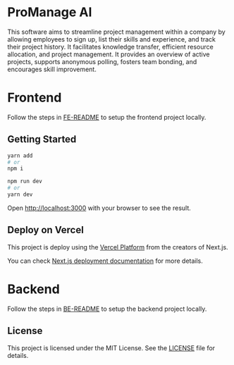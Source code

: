 # ProManage AI

This software aims to streamline project management within a company by allowing employees to sign up, list their skills and experience, and track their project history. It facilitates knowledge transfer, efficient resource allocation, and project management. It provides an overview of active projects, supports anonymous polling, fosters team bonding, and encourages skill improvement.

# Frontend

Follow the steps in [FE-README](./docs/feRepoDocs/FE-README.md) to setup the frontend project locally.

## Getting Started

```bash
yarn add
# or
npm i
```

```bash
npm run dev
# or
yarn dev
```

Open [http://localhost:3000](http://localhost:3000) with your browser to see the result.

## Deploy on Vercel

This project is deploy using the [Vercel Platform](https://vercel.com/new?utm_medium=default-template&filter=next.js&utm_source=create-next-app&utm_campaign=create-next-app-readme) from the creators of Next.js.

You can check [Next.js deployment documentation](https://nextjs.org/docs/deployment) for more details.

# Backend

Follow the steps in [BE-README](https://github.com/AdityaRajSingh/promanage-backend) to setup the backend project locally.

## License

This project is licensed under the MIT License. See the [LICENSE](./LICENSE) file for details.
